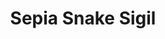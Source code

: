 ---
title: "Sepia Snake Sigil"

spell:
  schools:
    - name:        "Conjuration"
      subschools:  ["Creation"]
      descriptors: ["Force"]
  classes:
    - name:  "Bard"
      abbr:  "Brd"
      level: 3
    - name:  "Sorcerer/Wizard"
      abbr:  "Sor/Wiz"
      level: 3
  components:         [V, S, M]
  castingTime:        "10 minutes"
  range:              "Touch"
  target:             "One touched book or written work"
  duration:           "Permanent or until discharged; until released or {% die_roll 1 4 0 %} days + one day/level; see text"
  savingThrow:        "Reflex negates"
  spellResistance:    "No"
  materialComponents: ["500 gp worth of powdered amber, a scale from any snake, and a pinch of mushroom spores."]
  description:        |
    When you cast sepia snake sigil, a small symbol appears in the text of one written work such as a book, scroll, or map. The text containing the symbol must be at least twenty-five words long. When anyone reads the text containing the symbol, the sepia snake springs into being and strikes the reader, provided there is line of effect between the symbol and the reader.

    Simply seeing the enspelled text is not sufficient to trigger the spell; the subject must deliberately read it. The target is entitled to a save to evade the snake's strike. If it succeeds, the sepia snake dissipates in a flash of brown light accompanied by a puff of dun-colored smoke and a loud noise. If the target fails its save, it is engulfed in a shimmering amber field of force and immobilized until released, either at your command or when {% die_roll 1 4 0 %} days + one day per caster level have elapsed.

    While trapped in the amber field of force, the subject does not age, breathe, grow hungry, sleep, or regain spells. It is preserved in a state of suspended animation, unaware of its surroundings. It can be damaged by outside forces (and perhaps even killed), since the field provides no protection against physical injury. However, a dying subject does not lose hit points or become stable until the spell ends.

    The hidden sigil cannot be detected by normal observation, and detect magic reveals only that the entire text is magical.

    A dispel magic can remove the sigil. An erase spell destroys the entire page of text.

    Sepia snake sigil can be cast in combination with other spells that hide or garble text, such as secret page.
---